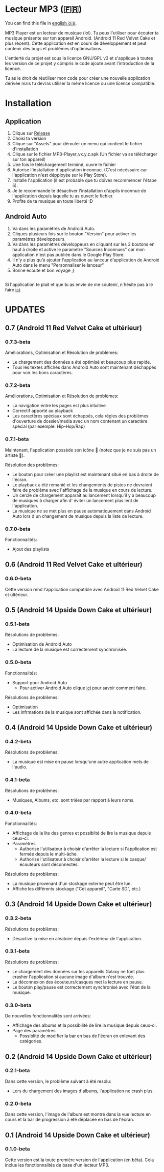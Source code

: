 # Lecteur MP3 (🇫🇷)

You can find this file in [english 🇬🇧](README-en.md).

MP3 Player est un lecteur de musique (lol). 
Tu peux l'utiliser pour écouter ta musique présente sur ton appareil Android. (Android 11 Red Velvet Cake et plus récent).
Cette application est en cours de développement et peut contenir des bugs et problèmes d'optimisations.

L'entierté du projet est sous la licence GNU/GPL v3 et s'applique à toutes les version de ce projet y compris le code ajouté avant l'introduction de la licence.

Tu as le droit de réutiliser mon code pour créer une nouvelle application dérivée mais tu devras utiliser la même licence ou une licence compatible.

# Installation

## Application

1) Clique sur [Release](https://github.com/antoinepirlot/MP3-Player/releases)
2) Choisi ta version
3) Clique sur "Assets" pour dérouler un menu qui contient le fichier d'installation
4) Clique sur le fichier MP3-Player_vx.y.z.apk (Un fichier va se télécharger sur ton appareil)
5) Une fois le téléchargement terminé, ouvre le fichier
6) Autorise l'installation d'application inconnue. (C'est nécéssaire car l'application n'est dépployée sur le Play Store).
7) Installe l'application (il est probable que tu doives recommencer l'étape 5).
8) Je te recommande te désactiver l'installation d'applis inconnue de l'application depuis laquelle tu as ouvert le fichier.
9) Profite de ta musique en toute liberté :D

## Android Auto

1) Va dans les paramètres de Android Auto.
2) Cliques plusieurs fois sur le bouton "Version" pour activer les paramètres développeurs.
3) Va dans les paramètres développeurs en cliquant sur les 3 boutons en haut à droite et active le paramètre "Sources Inconnues" car mon application n'est pas publiée dans le Google Play Store.
4) Il n'y a plus qu'à ajouter l'application au lanceur d'application de Android Auto dans le menu "Personnaliser le lanceur"
5) Bonne écoute et bon voyage ;)

##

Si l'application te plait et que tu as envie de me soutenir, n'hésite pas à le faire [ici](https://fr.tipeee.com/antoinepirlot).

# UPDATES

## 0.7 (Android 11 Red Velvet Cake et ultérieur)

### 0.7.3-beta

Améliorations, Optimisation et Résolution de problèmes:

* Le chargement des données a été optimisé et beaucoup plus rapide.
* Tous les textes affichés dans Android Auto sont maintenant déchappés pour voir les bons
  caractères.

### 0.7.2-beta

Améliorations, Optimisation et Résolution de problèmes:

* La navigation entre les pages est plus intuitive
* Correctif apporté au playback
* Les caractères spéciaux sont échappés, cela règles des problèmes d'ouverture de dossier/media avec
  un nom contenant un caractère spécial (par exemple: Hip-Hop/Rap)

### 0.7.1-beta

Maintenant, l'application possède son icône 🤗 (notez que je ne suis pas un artiste 🤭).

Résolution des problèmes:

* Le bouton pour créer une playlist est maintenant situé en bas à droite de l'écran.
* Le playback a été remanié et les changements de pistes ne devraient faire de problème avec
  l'affichage de la musique en cours de lecture.
* Un cercle de chargement apparaît au lancement lorsqu'il y a beaucoup de musiques à charger afin d'
  éviter un lancement plus lent de l'application.
* La musique ne se met plus en pause automatiquement dans Android Auto lors d'un changement de
  musique depuis la liste de lecture.

### 0.7.0-beta

Fonctionnalités:

* Ajout des playlists

## 0.6 (Android 11 Red Velvet Cake et ultérieur)

### 0.6.0-beta

Cette version rend l'application compatible avec Android 11 Red Velvet Cake et ultérieur.

## 0.5 (Android 14 Upside Down Cake et ultérieur)

### 0.5.1-beta

Résolutions de problèmes:

* Optimisation de Android Auto
* La lecture de la musique est correctement synchronisée.

### 0.5.0-beta

Fonctionnalités:

* Support pour Android Auto
    * Pour activer Android Auto clique [ici](#android-auto) pour savoir comment faire.

Résolutions de problèmes:

* Optimisation
* Les infrmations de la musique sont affichée dans la notification.

## 0.4 (Android 14 Upside Down Cake et ultérieur)

### 0.4.2-beta

Résolutions de problèmes:

* La musique est mise en pause lorsqu'une autre application mets de l'audio.

### 0.4.1-beta

Résolutions de problèmes:

* Musiques, Albums, etc. sont triées par rapport à leurs noms.

### 0.4.0-beta

Fonctionnalités:

* Affichage de la lite des genres et possiblité de lire la musique depuis ceux-ci.
* Paramètres
    * Authorise l'utilisateur à choisir d'arrêter la lecture si l'application est fermée depuis le multi-âche.
    * Authorise l'utilisateur à choisir d'arrêter la lecture si le casque/écouteurs sont déconnectés.

Résolutions de problèmes:

* La musique provenant d'un stockage externe peut être lue.
* Affiche les différents stockage ("Cet appareil", "Carte SD", etc.)

## 0.3 (Android 14 Upside Down Cake et ultérieur)

### 0.3.2-beta

Résolutions de problèmes:

* Désactive la mise en aléatoire depuis l'extérieur de l'application.

### 0.3.1-beta

Résolutions de problèmes:

* Le chargement des données sur les appareils Galaxy ne font plus crasher l'application si aucune image d'album n'est trouvée.
* La déconnexion des écouteurs/casques met la lecture en pause.
* Le bouton play/pause est correctement synchronisé avec l'état de la musique.

### 0.3.0-beta

De nouvelles fonctionnalités sont arrivées:

* Affichage des albums et la possibilité de lire la musique depuis ceux-ci.
* Page des paramètres
    * Possiblité de modifier la bar en bas de l'écran en enlevant des catégories.

## 0.2 (Android 14 Upside Down Cake et ultérieur)

### 0.2.1-beta

Dans cette version, le problème suivant à été resolu:

* Lors du chargement des images d'albums, l'application ne crash plus.

### 0.2.0-beta

Dans cette version, l'image de l'album est montré dans la vue lecture en cours et la bar de progression à été déplacée en bas de l'écran.

## 0.1 (Android 14 Upside Down Cake et ultérieur)

### 0.1.0-beta

Cette version est la toute première version de l'application (en bêta).
Cela inclus les fonctionnalités de base d'un lecteur MP3.
